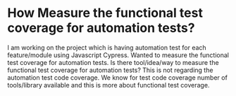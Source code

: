 
# How Measure the functional test coverage for automation tests?

I am working on the project which is having automation test for each feature/module using Javascript Cypress. Wanted to measure the functional test coverage for automation tests. Is there tool/idea/way to measure the functional test coverage for automation tests? This is not regarding the automation test code coverage. We know for test code coverage number of tools/library available and this is more about functional test coverage.

        